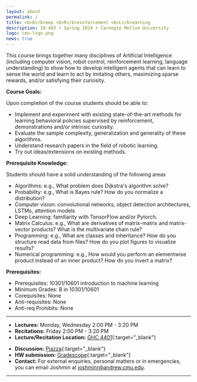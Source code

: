 ```yaml
---
layout: about
permalink: /
title: <b>D</b>eep <b>R</b>einforcement <b>L</b>earning
description: 10-403 • Spring 2024 • Carnegie Mellon University
logo: cmu-logo.png
news: true
---
```


This course brings together many disciplines of Artificial Intelligence (including computer vision, robot control, reinforcement learning, language understanding) to show how to develop intelligent agents that can learn to sense the world and learn to act by imitating others, maximizing sparse rewards, and/or satisfying their curiosity.

**Course Goals:**

Upon completion of the course students should be able to:
- Implement and experiment with existing state-of-the-art methods for learning behavioral policies supervised by reinforcement, demonstrations and/or intrinsic curiosity.
- Evaluate the sample complexity, generalization and generality of these algorithms.
- Understand research papers in the field of robotic learning.
- Try out ideas/extensions on existing methods.

**Prerequisite Knowledge:**

Students should have a solid understanding of the following areas
- Algorithms: e.g., What problem does Dijkstra's algorithm solve?
- Probability: e.g., What is Bayes rule? How do you normalize a distribution?
- Computer vision: convolutional networks, object detection architectures, LSTMs, attention models
- Deep Learning: familiarity  with TensorFlow and/or Pytorch.
- Matrix Calculus: e.g., What are derivatives of matrix-matrix and matrix-vector products? What is the multivariate chain rule?
- Programming: e.g., What are classes and inheritance? How do you structure read data from files? How do you plot figures to visualize results?
- Numerical programming: e.g., How would you perform an elementwise product instead of an inner product? How do you invert a matrix?

**Prerequisites:**
- Prerequisites: 10301/10601 introduction to machine learning
- Minimum Grades: B in 10301/10601
- Corequisites: None
- Anti-requisites: None
- Anti-req Prohibits: None

***

- **Lectures:** Monday, Wednesday 2:00 PM - 3:20 PM
- **Recitations:** Friday 2:00 PM - 3:20 PM
- **Lecture/Recitation Location:** [GHC 4401](https://www.google.com/maps/place/Gates+and+Hillman+Centers/@40.4436655,-79.9470514,17z/data=!3m1!4b1!4m6!3m5!1s0x8834f22177d9f8ef:0x719357c7895d25a8!8m2!3d40.4436655!4d-79.9444765!16s%2Fg%2F1tdlvy8r?entry=ttu){:target="\_blank"}
<!-- - **Office Hours Location:** [Gates-Hillman Center 8228](https://goo.gl/maps/74vUj6uoaTTzYM937){:target="\_blank"} -->
- **Discussion:** [Piazza](https://piazza.com){:target="\_blank"}
- **HW submission:** [Gradescope](https://www.gradescope.com){:target="\_blank"}
- **Contact:** For external enquiries, personal matters or in emergencies, you can email Joshmin at
joshminr@andrew.cmu.edu.

***
